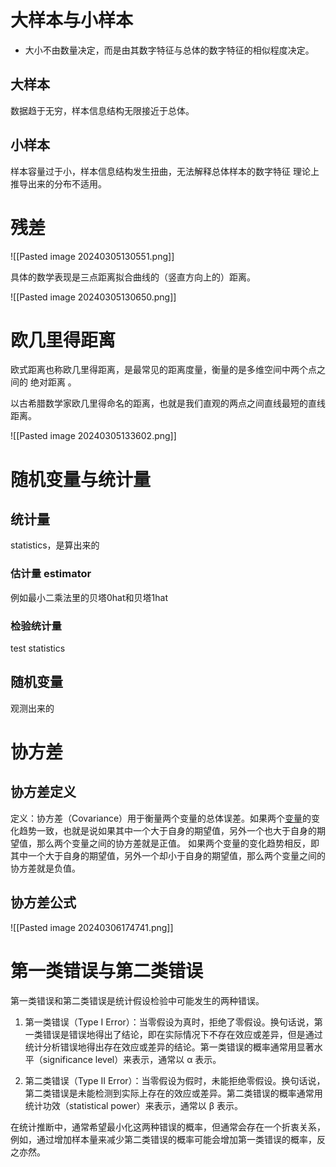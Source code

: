 # 大样本与小样本

* 大小不由数量决定，而是由其数字特征与总体的数字特征的相似程度决定。
## 大样本
数据趋于无穷，样本信息结构无限接近于总体。
## 小样本
样本容量过于小，样本信息结构发生扭曲，无法解释总体样本的数字特征
理论上推导出来的分布不适用。

# 残差

![[Pasted image 20240305130551.png]]

具体的数学表现是三点距离拟合曲线的（竖直方向上的）距离。

![[Pasted image 20240305130650.png]]


# 欧几里得距离

欧式距离也称欧几里得距离，是最常见的距离度量，衡量的是多维空间中两个点之间的 绝对距离 。

以古希腊数学家欧几里得命名的距离，也就是我们直观的两点之间直线最短的直线距离。

![[Pasted image 20240305133602.png]]

# 随机变量与统计量

## 统计量
statistics，是算出来的
### 估计量 estimator
例如最小二乘法里的贝塔0hat和贝塔1hat
### 检验统计量
test statistics

## 随机变量
观测出来的

# 协方差

## 协方差定义

定义：协方差（Covariance）用于衡量两个变量的总体误差。如果两个[变量](https://link.zhihu.com/?target=https%3A//baike.baidu.com/item/%25E5%258F%2598%25E9%2587%258F/5271)的变化趋势一致，也就是说如果其中一个大于自身的期望值，另外一个也大于自身的期望值，那么两个变量之间的协方差就是正值。 如果两个变量的变化趋势相反，即其中一个大于自身的期望值，另外一个却小于自身的期望值，那么两个变量之间的协方差就是负值。

## 协方差公式

![[Pasted image 20240306174741.png]]

# 第一类错误与第二类错误
第一类错误和第二类错误是统计假设检验中可能发生的两种错误。

1. 第一类错误（Type I Error）：当零假设为真时，拒绝了零假设。换句话说，第一类错误是错误地得出了结论，即在实际情况下不存在效应或差异，但是通过统计分析错误地得出存在效应或差异的结论。第一类错误的概率通常用显著水平（significance level）来表示，通常以 α 表示。

2. 第二类错误（Type II Error）：当零假设为假时，未能拒绝零假设。换句话说，第二类错误是未能检测到实际上存在的效应或差异。第二类错误的概率通常用统计功效（statistical power）来表示，通常以 β 表示。

在统计推断中，通常希望最小化这两种错误的概率，但通常会存在一个折衷关系，例如，通过增加样本量来减少第二类错误的概率可能会增加第一类错误的概率，反之亦然。

